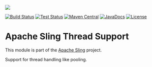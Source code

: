 [<img src="http://sling.apache.org/res/logos/sling.png"/>](http://sling.apache.org)

 [![Build Status](https://builds.apache.org/buildStatus/icon?job=sling-org-apache-sling-commons-threads-1.8)](https://builds.apache.org/view/S-Z/view/Sling/job/sling-org-apache-sling-commons-threads-1.8) [![Test Status](https://img.shields.io/jenkins/t/https/builds.apache.org/view/S-Z/view/Sling/job/sling-org-apache-sling-commons-threads-1.8.svg)](https://builds.apache.org/view/S-Z/view/Sling/job/sling-org-apache-sling-commons-threads-1.8/test_results_analyzer/) [![Maven Central](https://maven-badges.herokuapp.com/maven-central/org.apache.sling/org.apache.sling.commons.threads/badge.svg)](http://search.maven.org/#search%7Cga%7C1%7Cg%3A%22org.apache.sling%22%20a%3A%22org.apache.sling.commons.threads%22) [![JavaDocs](https://www.javadoc.io/badge/org.apache.sling/org.apache.sling.commons.threads.svg)](https://www.javadoc.io/doc/org.apache.sling/org.apache.sling.commons.threads) [![License](https://img.shields.io/badge/License-Apache%202.0-blue.svg)](https://www.apache.org/licenses/LICENSE-2.0)

# Apache Sling Thread Support

This module is part of the [Apache Sling](https://sling.apache.org) project.

Support for thread handling like pooling.
